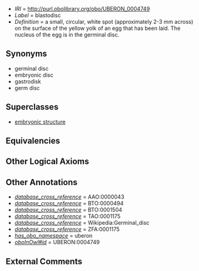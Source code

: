  * *IRI* = http://purl.obolibrary.org/obo/UBERON_0004749
 * *Label* = blastodisc
 * *Definition* = a small, circular, white spot (approximately 2-3 mm across) on the surface of the yellow yolk of an egg that has been laid. The nucleus of the egg is in the germinal disc.

## Synonyms

 * germinal disc
 * embryonic disc
 * gastrodisk
 * germ disc

## Superclasses

 * [embryonic structure](../../UBERON/50/UBERON_0002050.md)

## Equivalencies


## Other Logical Axioms


## Other Annotations

 * *[database_cross_reference](../../ef/oboInOwl#hasDbXref.md)* = AAO:0000043
 * *[database_cross_reference](../../ef/oboInOwl#hasDbXref.md)* = BTO:0000494
 * *[database_cross_reference](../../ef/oboInOwl#hasDbXref.md)* = BTO:0001504
 * *[database_cross_reference](../../ef/oboInOwl#hasDbXref.md)* = TAO:0001175
 * *[database_cross_reference](../../ef/oboInOwl#hasDbXref.md)* = Wikipedia:Germinal_disc
 * *[database_cross_reference](../../ef/oboInOwl#hasDbXref.md)* = ZFA:0001175
 * *[has_obo_namespace](../../ce/oboInOwl#hasOBONamespace.md)* = uberon
 * *[oboInOwl#id](../../id/oboInOwl#id.md)* = UBERON:0004749

## External Comments

